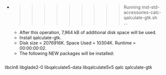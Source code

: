 * >>>>>>>>> Running inst-std-accessories-calc-qalculate-gtk.sh ...
  * After this operation, 7,964 kB of additional disk space will be used.
  * Install qalculate-gtk.
  * Disk size = 2076916K. Space Used = 10304K. Runtime = 00:00:00:02.
  * The following NEW packages will be installed:
  ```bash
libcln6 libglade2-0 libqalculate5-data libqalculate5v5 qalc
qalculate-gtk
  ```
